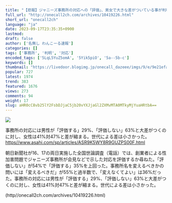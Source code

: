 ```yaml
---
title: "【悲報】ジャニーズ事務所の対応への「評価」、男女で大きな差がついている事が判明するｗｗｗｗ "
full_url: "http://onecall2ch.com/archives/10419226.html"
short_url: "onecall2ch"
language: "ja"
date: 2023-09-17T23:35:35+0900
lastmod: 
draft: false
author: ['名無し わんこーる速報']
categories: []
tags: ['事務所', '判明', '対応']
encoded_tags: ['5LqL5YuZ5omA', '5Yik5piO', '5a--5b-c']
keywords: []
thumbnail: "https://livedoor.blogimg.jp/onecall_dazeee/imgs/9/e/9e21efab.jpg"
popular: 727
latest: 1974
trend: 383
featured: 1676
views: 273
comments: 94
weight: 17
slug: aHR0cC8vb25lY2FsbDJjaC5jb20vYXJjaGl2ZXMvMTA0MTkyMjYuaHRtbA==
---
```


![](https://livedoor.blogimg.jp/onecall_dazeee/imgs/9/e/9e21efab.jpg)

<div> 事務所の対応には男性が「評価する」29%、「評価しない」63%と大差がつくのに対し、女性は41%対47%と差が縮まる。世代による差は小さかった。 <a target='_blank' href='https//www.asahi.com/sp/articles/ASR9K5WY8R9GUZPS00F.html'>https//www.asahi.com/sp/articles/ASR9K5WY8R9GUZPS00F.html</a> <p>朝日新聞社が16、17の両日実施した全国世論調査（電話）では、創業者による性加害問題でジャニーズ事務所が会見などで示した対応を評価するか尋ねた。「評価しない」が54%で「評価する」35%を上回った。事務所名を変えるべきかの問いには「変えるべきだ」が55%と過半数で、「変えなくてよい」は36%だった。事務所の対応には男性が「評価する」29%、「評価しない」63%と大差がつくのに対し、女性は41%対47%と差が縮まる。世代による差は小さかった。</p></div>

(http//onecall2ch.com/archives/10419226.html)
